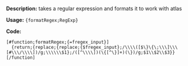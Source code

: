 **Description:** takes a regular expression and formats it to work with atlas

**Usage:** `{formatRegex;RegExp}`

**Code:**
```
[#function;formatRegex;{=fregex_input}]
  {return;{replace;{replace;{$fregex_input};/\\\\([$\}\{\;\\\]\\\[#\\\/\\\\])/g;\\\\\\$1};/([^\\\\])(\{[^\}]+)(\})/g;$1\\$2\\$3}}
[/function]
```

